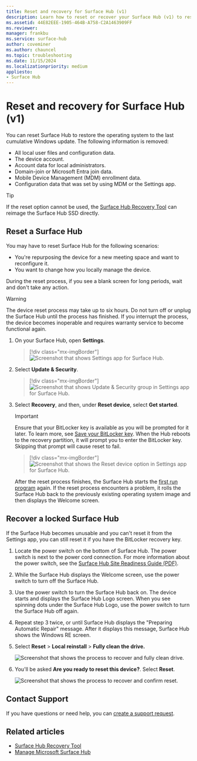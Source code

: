 ```yaml
---
title: Reset and recovery for Surface Hub (v1)
description: Learn how to reset or recover your Surface Hub (v1) to restore its OS, erase data, and prepare it for reuse. Includes recovery tool guidance.
ms.assetid: 44E82EEE-1905-464B-A758-C2A1463909FF
ms.reviewer: 
manager: frankbu
ms.service: surface-hub
author: coveminer
ms.author: chauncel
ms.topic: troubleshooting
ms.date: 11/15/2024
ms.localizationpriority: medium
appliesto:
- Surface Hub
---
```


# Reset and recovery for Surface Hub (v1)

You can reset Surface Hub to restore the operating system to the last cumulative Windows update. The following information is removed:

- All local user files and configuration data. 
- The device account.
- Account data for local administrators.
- Domain-join or Microsoft Entra join data.
- Mobile Device Management (MDM) enrollment data.
- Configuration data that was set by using MDM or the Settings app.

> [!TIP]
> If the reset option cannot be used, the [Surface Hub Recovery Tool](surface-hub-recovery-tool.md) can reimage the Surface Hub SSD directly.

## Reset a Surface Hub

You may have to reset Surface Hub for the following scenarios:

- You're repurposing the device for a new meeting space and want to reconfigure it.
- You want to change how you locally manage the device.

During the reset process, if you see a blank screen for long periods, wait and don't take any action.

> [!WARNING]
> The device reset process may take up to six hours. Do not turn off or unplug the Surface Hub until the process has finished. If you interrupt the process, the device becomes inoperable and requires warranty service to become functional again.

1. On your Surface Hub, open **Settings**.

   > [!div class="mx-imgBorder"]
   > ![Screenshot that shows Settings app for Surface Hub.](images/sh-settings.png)

2. Select **Update & Security**.

   > [!div class="mx-imgBorder"]
   > ![Screenshot that shows Update & Security group in Settings app for Surface Hub.](images/sh-settings-update-security.png)

3. Select **Recovery**, and then, under **Reset device**, select **Get started**.

   > [!IMPORTANT]
   > Ensure that your BitLocker key is available as you will be prompted for it later. To learn more, see [Save your BitLocker key](save-bitlocker-key-surface-hub.md). When the Hub reboots to the recovery partition, it will prompt you to enter the BitLocker key. Skipping that prompt will cause reset to fail.

   > [!div class="mx-imgBorder"]
   > ![Screenshot that shows the Reset device option in Settings app for Surface Hub.](images/sh-settings-reset-device.png)

   After the reset process finishes, the Surface Hub starts the [first run program](first-run-program-surface-hub.md) again. If the reset process encounters a problem, it rolls the Surface Hub back to the previously existing operating system image and then displays the Welcome screen.

## Recover a locked Surface Hub

If the Surface Hub becomes unusable and you can't reset it from the Settings app, you can still reset it if you have the BitLocker recovery key.

1. Locate the power switch on the bottom of Surface Hub. The power switch is next to the power cord connection. For more information about the power switch, see the [Surface Hub Site Readiness Guide (PDF)](surface-hub-site-readiness-guide.md).

2. While the Surface Hub displays the Welcome screen, use the power switch to turn off the Surface Hub.

3. Use the power switch to turn the Surface Hub back on. The device starts and displays the Surface Hub Logo screen. When you see spinning dots under the Surface Hub Logo, use the power switch to turn the Surface Hub off again.  

4. Repeat step 3 twice, or until Surface Hub displays the "Preparing Automatic Repair" message. After it displays this message, Surface Hub shows the Windows RE screen.

5. Select **Reset** > **Local reinstall** > **Fully clean the drive.**

   ![Screenshot that shows the process to recover and fully clean drive.](images/recover-fully-clean-drive.png)

8. You'll be asked **Are you ready to reset this device?**. Select **Reset**.

   ![Screenshot that shows the process to recover and confirm reset.](images/recover-confirm-reset.png)

## Contact Support

If you have questions or need help, you can [create a support request](https://support.microsoft.com/supportforbusiness/productselection).

## Related articles

- [Surface Hub Recovery Tool](surface-hub-recovery-tool.md)
- [Manage Microsoft Surface Hub](manage-surface-hub.md)
